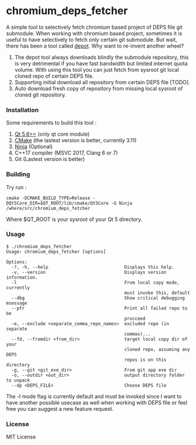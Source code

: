 # chromium_deps_fetcher 

A simple tool to selectively fetch chromium based project of DEPS file git submodule.
When working with chromium based project, sometimes it is useful to have selectively
to fetch only certain git submodule. But wait, there has been a tool called [depot](https://commondatastorage.googleapis.com/chrome-infra-docs/flat/depot_tools/docs/html/depot_tools_tutorial.html).
Why want to re-invent another wheel? 

1. The depot tool always downloads blindly the submodule repository, 
this is very detrimental if you have fast bandwidth but limited internet quota volume.
With using this tool you can just fetch from sysroot git local cloned repo of certain DEPS file.
2. Supporting initial download all repository from certain DEPS file [TODO]. 
3. Auto download fresh copy of repository from missing local sysroot of cloned git repository. 

### Installation

Some requirements to build this tool :

1. [Qt 5.6>=](https://www.qt.io/) (only qt core module)
2. [CMake](https://cmake.org/download/) (the lastest version is better, currently 3.11)
3. [Ninja](https://github.com/ninja-build/ninja) (Optional)
4. C++17 compiler (MSVC 2017, Clang 6 or 7)
5. Git (Lastest version is better)

### Building 

Try run :

```
cmake -DCMAKE_BUILD_TYPE=Release -DQt5Core_DIR=$QT_ROOT/lib/cmake/Qt5Core -G Ninja /where/src/chromium_deps_fetcher
```

Where $QT_ROOT is your sysroot of your Qt 5 directory.

### Usage 
```
$ ./chromium_deps_fetcher
Usage: chromium_deps_fetcher [options]

Options:
  -?, -h, --help                             Displays this help.
  -v, --version                              Displays version information.
  -l                                         From local copy mode, currently
                                             must invoke this, default
  --dbg                                      Show critical debugging msessage
  --pfr                                      Print all failed repo to be
                                             procceed
  -e, --exclude <separate_comma_repo_names>  excluded repo (in separate
                                             commas)...
  --fd, --fromdir <from_dir>                 target local copy dir of your
                                             cloned repo, assuming any DEPS
                                             repos is on this directory
  -g, --git <git_exe_dir>                    From git app exe dir
  -o, --outdir <out_dir>                     output directory folder to unpack
  --dp <DEPS_FILE>                           Choose DEPS file

```

The -l mode flag is currently default and must be invoked since I want to have another possible usecase as well when working 
with DEPS file or feel free you can suggest a new feature request.



### License 
MIT License
